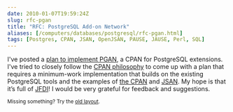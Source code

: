 ```yaml
--- 
date: 2010-01-07T19:59:24Z
slug: rfc-pgan
title: "RFC: PostgreSQL Add-on Network"
aliases: [/computers/databases/postgresql/rfc-pgan.html]
tags: [Postgres, CPAN, JSAN, OpenJSAN, PAUSE, JAUSE, Perl, SQL]
---
```


<p>I've posted a <a href="http://wiki.postgresql.org/wiki/PGAN">plan to implement PGAN</a>, a CPAN for PostgreSQL extensions. I've tried to closely follow the <a href="http://use.perl.org/article.pl?sid=02/11/12/1616209" title="The Zen of Comprehensive Archive Networks">CPAN philosophy</a> to come up with a plan that requires a minimum-work implementation that builds on the existing PostgreSQL tools and the examples of <a href="http://cpan.org/">the CPAN</a> and <a href="http://www.openjsan.org/">JSAN</a>. My hope is that it’s full of <a href="http://acronyms.thefreedictionary.com/JFDI">JFDI</a>! I would be very grateful for feedback and suggestions.</p>

<p class="past"><small>Missing something? Try the <a rel="nofollow" href="http://past.justatheory.com/computers/databases/postgresql/rfc-pgan.html">old layout</a>.</small></p>


